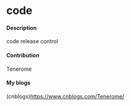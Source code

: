 # code

#### Description
code release control

#### Contribution
Tenerome

#### My blogs
(cnblogs)https://www.cnblogs.com/Tenerome/